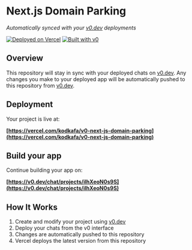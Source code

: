 # Next.js Domain Parking

*Automatically synced with your [v0.dev](https://v0.dev) deployments*

[![Deployed on Vercel](https://img.shields.io/badge/Deployed%20on-Vercel-black?style=for-the-badge&logo=vercel)](https://vercel.com/kodkafa/v0-next-js-domain-parking)
[![Built with v0](https://img.shields.io/badge/Built%20with-v0.dev-black?style=for-the-badge)](https://v0.dev/chat/projects/ilhXeoN0s9S)

## Overview

This repository will stay in sync with your deployed chats on [v0.dev](https://v0.dev).
Any changes you make to your deployed app will be automatically pushed to this repository from [v0.dev](https://v0.dev).

## Deployment

Your project is live at:

**[https://vercel.com/kodkafa/v0-next-js-domain-parking](https://vercel.com/kodkafa/v0-next-js-domain-parking)**

## Build your app

Continue building your app on:

**[https://v0.dev/chat/projects/ilhXeoN0s9S](https://v0.dev/chat/projects/ilhXeoN0s9S)**

## How It Works

1. Create and modify your project using [v0.dev](https://v0.dev)
2. Deploy your chats from the v0 interface
3. Changes are automatically pushed to this repository
4. Vercel deploys the latest version from this repository
